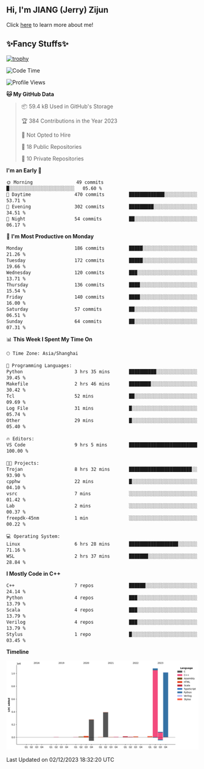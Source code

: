 ## Hi, I'm JIANG (Jerry) Zijun

Click [here](https://jzjerry.github.io/about/) to learn more about me!

## ✨Fancy Stuffs✨
[![trophy](https://github-profile-trophy.vercel.app/?username=jzjerry&theme=onedark)](https://github.com/ryo-ma/github-profile-trophy)
<!--START_SECTION:waka-->
![Code Time](http://img.shields.io/badge/Code%20Time-135%20hrs%203%20mins-blue)

![Profile Views](http://img.shields.io/badge/Profile%20Views-7-blue)

**🐱 My GitHub Data** 

> 📦 59.4 kB Used in GitHub's Storage 
 > 
> 🏆 384 Contributions in the Year 2023
 > 
> 🚫 Not Opted to Hire
 > 
> 📜 18 Public Repositories 
 > 
> 🔑 10 Private Repositories 
 > 
**I'm an Early 🐤** 

```text
🌞 Morning                49 commits          █░░░░░░░░░░░░░░░░░░░░░░░░   05.60 % 
🌆 Daytime                470 commits         █████████████░░░░░░░░░░░░   53.71 % 
🌃 Evening                302 commits         █████████░░░░░░░░░░░░░░░░   34.51 % 
🌙 Night                  54 commits          ██░░░░░░░░░░░░░░░░░░░░░░░   06.17 % 
```
📅 **I'm Most Productive on Monday** 

```text
Monday                   186 commits         █████░░░░░░░░░░░░░░░░░░░░   21.26 % 
Tuesday                  172 commits         █████░░░░░░░░░░░░░░░░░░░░   19.66 % 
Wednesday                120 commits         ███░░░░░░░░░░░░░░░░░░░░░░   13.71 % 
Thursday                 136 commits         ████░░░░░░░░░░░░░░░░░░░░░   15.54 % 
Friday                   140 commits         ████░░░░░░░░░░░░░░░░░░░░░   16.00 % 
Saturday                 57 commits          ██░░░░░░░░░░░░░░░░░░░░░░░   06.51 % 
Sunday                   64 commits          ██░░░░░░░░░░░░░░░░░░░░░░░   07.31 % 
```


📊 **This Week I Spent My Time On** 

```text
🕑︎ Time Zone: Asia/Shanghai

💬 Programming Languages: 
Python                   3 hrs 35 mins       ██████████░░░░░░░░░░░░░░░   39.45 % 
Makefile                 2 hrs 46 mins       ████████░░░░░░░░░░░░░░░░░   30.42 % 
Tcl                      52 mins             ██░░░░░░░░░░░░░░░░░░░░░░░   09.69 % 
Log File                 31 mins             █░░░░░░░░░░░░░░░░░░░░░░░░   05.74 % 
Other                    29 mins             █░░░░░░░░░░░░░░░░░░░░░░░░   05.40 % 

🔥 Editors: 
VS Code                  9 hrs 5 mins        █████████████████████████   100.00 % 

🐱‍💻 Projects: 
Trojan                   8 hrs 32 mins       ███████████████████████░░   93.90 % 
cpphw                    22 mins             █░░░░░░░░░░░░░░░░░░░░░░░░   04.10 % 
vsrc                     7 mins              ░░░░░░░░░░░░░░░░░░░░░░░░░   01.42 % 
Lab                      2 mins              ░░░░░░░░░░░░░░░░░░░░░░░░░   00.37 % 
freepdk-45nm             1 min               ░░░░░░░░░░░░░░░░░░░░░░░░░   00.22 % 

💻 Operating System: 
Linux                    6 hrs 28 mins       ██████████████████░░░░░░░   71.16 % 
WSL                      2 hrs 37 mins       ███████░░░░░░░░░░░░░░░░░░   28.84 % 
```

**I Mostly Code in C++** 

```text
C++                      7 repos             ██████░░░░░░░░░░░░░░░░░░░   24.14 % 
Python                   4 repos             ███░░░░░░░░░░░░░░░░░░░░░░   13.79 % 
Scala                    4 repos             ███░░░░░░░░░░░░░░░░░░░░░░   13.79 % 
Verilog                  4 repos             ███░░░░░░░░░░░░░░░░░░░░░░   13.79 % 
Stylus                   1 repo              █░░░░░░░░░░░░░░░░░░░░░░░░   03.45 % 
```



**Timeline**

![Lines of Code chart](https://raw.githubusercontent.com/Jzjerry/Jzjerry/main/assets/bar_graph.png)


 Last Updated on 02/12/2023 18:32:20 UTC
<!--END_SECTION:waka-->
